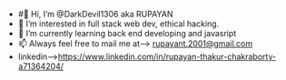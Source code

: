 - #👋 Hi, I’m @DarkDevil1306 aka RUPAYAN
- 👀 I’m interested in full stack web dev, ethical hacking.
- 🌱 I’m currently learning back end developing and javasript
- 📫 Always feel free to mail me at--> rupayant.2001@gmail.com
- linkedin-->https://www.linkedin.com/in/rupayan-thakur-chakraborty-a71364204/
<!---
DarkDevil1306/DarkDevil1306 is a ✨ special ✨ repository because its `README.md` (this file) appears on your GitHub profile.
You can click the Preview link to take a look at your changes.
--->
